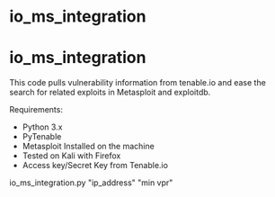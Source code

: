 # io_ms_integration
# io_ms_integration
This code pulls vulnerability information from tenable.io and ease the search for related exploits in Metasploit and exploitdb.

Requirements:
- Python 3.x
- PyTenable
- Metasploit Installed on the machine
- Tested on Kali with Firefox
- Access key/Secret Key from Tenable.io

io_ms_integration.py "ip_address" "min vpr"
